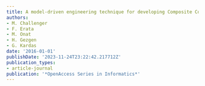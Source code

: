 ```yaml
---
title: A model-driven engineering technique for developing Composite Content Applications
authors:
- M. Challenger
- F. Erata
- M. Onat
- H. Gezgen
- G. Kardas
date: '2016-01-01'
publishDate: '2023-11-24T23:22:42.217712Z'
publication_types:
- article-journal
publication: '*OpenAccess Series in Informatics*'
---
```

